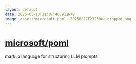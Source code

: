 ```yaml
---
layout: default
date: 2025-08-13T11:07:46.912679
image: assets/microsoft_poml--20250812T232300--cropped.png
---
```


# [microsoft/poml](https://github.com/microsoft/poml)

markup language for structuring LLM prompts
